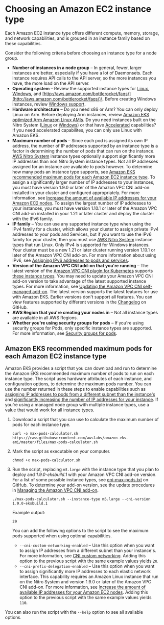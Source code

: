 # Choosing an Amazon EC2 instance type<a name="choosing-instance-type"></a>

Each Amazon EC2 instance type offers different compute, memory, storage, and network capabilities, and is grouped in an instance family based on these capabilities\.

Consider the following criteria before choosing an instance type for a node group\.
+ **Number of instances in a node group** – In general, fewer, larger instances are better, especially if you have a lot of Daemonsets\. Each instance requires API calls to the API server, so the more instances you have, the more load on the API server\.
+ **Operating system** – Review the supported instance types for [Linux](https://docs.aws.amazon.com/AWSEC2/latest/UserGuide/instance-types.html), [Windows](https://docs.aws.amazon.com/AWSEC2/latest/WindowsGuide/instance-types.html), and [http://aws.amazon.com/bottlerocket/faqs/](http://aws.amazon.com/bottlerocket/faqs/)\. Before creating Windows instances, review [Windows support](windows-support.md)\.
+ **Hardware architecture** – Do you need x86 or Arm? You can only deploy Linux on Arm\. Before deploying Arm instances, review [Amazon EKS optimized Arm Amazon Linux AMIs](eks-optimized-ami.md#arm-ami)\. Do you need instances built on the Nitro System \([Linux](https://docs.aws.amazon.com/AWSEC2/latest/UserGuide/instance-types.html#ec2-nitro-instances) or [Windows](https://docs.aws.amazon.com/AWSEC2/latest/WindowsGuide/instance-types.html#ec2-nitro-instances)\) or that have [Accelerated](https://docs.aws.amazon.com/AWSEC2/latest/WindowsGuide/accelerated-computing-instances.html) capabilities? If you need accelerated capabilites, you can only use Linux with Amazon EKS\.
+ **Maximum number of pods** – Since each pod is assigned its own IP address, the number of IP addresses supported by an instance type is a factor in determining the number of pods that can run on the instance\. [AWS Nitro System](http://aws.amazon.com/ec2/nitro/) instance types optionally support significantly more IP addresses than non Nitro System instance types\. Not all IP addresses assigned for an instance are available to pods however\. To determine how many pods an instance type supports, see [Amazon EKS recommended maximum pods for each Amazon EC2 instance type](#determine-max-pods)\. To assign a significantly larger number of IP addresses to your instances, you must have version 1\.9\.0 or later of the Amazon VPC CNI add\-on installed in your cluster and configured appropriately\. For more information, see [Increase the amount of available IP addresses for your Amazon EC2 nodes](cni-increase-ip-addresses.md)\. To assign the largest number of IP addresses to your instances, you must have version 1\.10\.1 or later of the Amazon VPC CNI add\-on installed in your 1\.21 or later cluster and deploy the cluster with the IPv6 family\.
+ **IP family** – You can use any supported instance type when using the IPv4 family for a cluster, which allows your cluster to assign private IPv4 addresses to your pods and Services, but if you want to use the IPv6 family for your cluster, then you must use [AWS Nitro System](http://aws.amazon.com/ec2/nitro/) instance types that run Linux\. Only IPv4 is supported for Windows instances\. Your cluster must be a new 1\.21 or later cluster running version 1\.10\.1 or later of the Amazon VPC CNI add\-on\. For more information about using IPv6, see [Assigning IPv6 addresses to pods and services](cni-ipv6.md)\. 
+ **Version of the Amazon VPC CNI add\-on that you're running** – The latest version of the [Amazon VPC CNI plugin for Kubernetes](https://github.com/aws/amazon-vpc-cni-k8s) supports [these instance types](https://github.com/aws/amazon-vpc-cni-k8s/blob/release-1.10/pkg/awsutils/vpc_ip_resource_limit.go)\. You may need to update your Amazon VPC CNI add\-on version to take advantage of the latest supported instance types\. For more information, see [Updating the Amazon VPC CNI self\-managed add\-on](managing-vpc-cni.md#updating-vpc-cni-add-on)\. The latest version supports the latest features for use with Amazon EKS\. Earlier versions don't support all features\. You can view features supported by different versions in the [Changelog](https://github.com/aws/amazon-vpc-cni-k8s/blob/master/CHANGELOG.md) on GitHub\.
+ **AWS Region that you're creating your nodes in** – Not all instance types are available in all AWS Regions\.
+ **Whether you're using security groups for pods** – If you're using security groups for Pods, only specific instance types are supported\. For more information, see [Security groups for pods](security-groups-for-pods.md)\.

## Amazon EKS recommended maximum pods for each Amazon EC2 instance type<a name="determine-max-pods"></a>

Amazon EKS provides a script that you can download and run to determine the Amazon EKS recommended maximum number of pods to run on each instance type\. The script uses hardware attributes of each instance, and configuration options, to determine the maximum pods number\. You can use the number returned in these steps to enable capabilities such as [assigning IP addresses to pods from a different subnet than the instance's](cni-custom-network.md) and [significantly increasing the number of IP addresses for your instance](cni-increase-ip-addresses.md)\. If you’re using a managed node group with multiple instance types, use a value that would work for all instance types\.

1. Download a script that you can use to calculate the maximum number of pods for each instance type\.

   ```
   curl -o max-pods-calculator.sh https://raw.githubusercontent.com/awslabs/amazon-eks-ami/master/files/max-pods-calculator.sh
   ```

1. Mark the script as executable on your computer\.

   ```
   chmod +x max-pods-calculator.sh
   ```

1. Run the script, replacing *`m5.large`* with the instance type that you plan to deploy and *1\.9\.0\-eksbuild\.1* with your Amazon VPC CNI add\-on version\. For a list of some possible instance types, see [eni\-max\-pods\.txt](https://github.com/awslabs/amazon-eks-ami/blob/master/files/eni-max-pods.txt) on GitHub\. To determine your add\-on version, see the update procedures in [Managing the Amazon VPC CNI add\-on](managing-vpc-cni.md)\.

   ```
   ./max-pods-calculator.sh --instance-type m5.large --cni-version 1.9.0-eksbuild.1
   ```

   Example output:

   ```
   29
   ```

   You can add the following options to the script to see the maximum pods supported when using optional capabilities\.
   +  `--cni-custom-networking-enabled` – Use this option when you want to assign IP addresses from a different subnet than your instance's\. For more information, see [CNI custom networking](cni-custom-network.md)\. Adding this option to the previous script with the same example values yields `20`\.
   + `--cni-prefix-delegation-enabled` – Use this option when you want to assign significantly more IP addresses to each elastic network interface\. This capability requires an Amazon Linux instance that run on the Nitro System and version 1\.9\.0 or later of the Amazon VPC CNI add\-on\. For more information, see [Increase the amount of available IP addresses for your Amazon EC2 nodes](cni-increase-ip-addresses.md)\. Adding this option to the previous script with the same example values yields `110`\.

You can also run the script with the `--help` option to see all available options\.